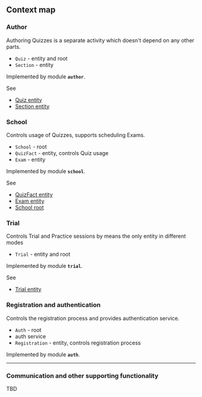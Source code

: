## Context map

### Author

Authoring Quizzes is a separate activity which doesn't depend on any other parts.

 * `Quiz` - entity and root
 * `Section` - entity

Implemented by module **`author`**.

See

 * [Quiz entity](../author/src/main/scala/QuizEntity.scala)
 * [Section entity](../author/src/main/scala/SectionEntity.scala)

### School

Controls usage of Quizzes, supports scheduling Exams.

 * `School` - root
 * `QuizFact` - entity, controls Quiz usage
 * `Exam` - entity

Implemented by module **`school`**.

See

 * [QuizFact entity](../school/src/main/scala/QuizFact.scala)
 * [Exam entity](../school/src/main/scala/ExamEntity.scala)
 * [School root](../school/src/main/scala/School.scala)

### Trial

Controls Trial and Practice sessions by means the only entity in different modes

 * `Trial` - entity and root

Implemented by module **`trial`**.

See

 * [Trial entity](../trial/src/main/scala/TrialEntity.scala)

### Registration and authentication

Controls the registration process and provides authentication service.

 * `Auth` - root
 * auth service
 * `Registration` - entity, controls registration process

Implemented by module **`auth`**.

---
### Communication and other supporting functionality
TBD

